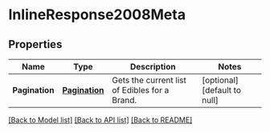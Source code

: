 # InlineResponse2008Meta

## Properties
Name | Type | Description | Notes
------------ | ------------- | ------------- | -------------
**Pagination** | [**Pagination**](Pagination.md) | Gets the current list of Edibles for a Brand. | [optional] [default to null]

[[Back to Model list]](../README.md#documentation-for-models) [[Back to API list]](../README.md#documentation-for-api-endpoints) [[Back to README]](../README.md)


